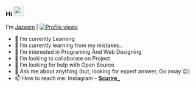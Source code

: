 ### Hi <img src="https://raw.githubusercontent.com/MartinHeinz/MartinHeinz/master/wave.gif" width="25px">
I'm [Jazeem](https://jazeemmp.gq) |
[![Profile views](https://komarev.com/ghpvc/?username=jazeemmp&label=Profile%20views)](https://github.com/jazeemmp)
   

- 🔭 I’m currently Learning
- 🌱 I’m currently learning from my mistakes..
- 👀 I’m interested in Programing And Web Designing
- 👯 I’m looking to collaborate on Project
- 🤔 I’m looking for help with Open Source
- 💬 Ask me about anything (but, looking for expert answer, Go away 😑)
- 📫 How to reach me: Instagram - [**Scurire_**](https://www.instagram.com/scurire_/?hl=en)
